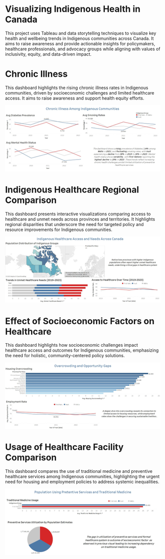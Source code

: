 # Visualizing Indigenous Health in Canada
This project uses Tableau and data storytelling techniques to visualize key health and wellbeing trends in Indigenous communities across Canada. It aims to raise awareness and provide actionable insights for policymakers, healthcare professionals, and advocacy groups while aligning with values of inclusivity, equity, and data-driven impact.

# Chronic Illness
This dashboard highlights the rising chronic illness rates in Indigenous communities, driven by socioeconomic challenges and limited healthcare access. It aims to raise awareness and support health equity efforts.

![alt text](https://github.com/SarthakTambe/Canadian-Indigenous-Communities-Wellbieng-Trends/blob/main/Images/Chronic%20Ilness.jpg)

# Indigenous Healthcare Regional Comparison
This dashboard presents interactive visualizations comparing access to healthcare and unmet needs across provinces and territories. It highlights regional disparities that underscore the need for targeted policy and resource improvements for Indigenous communities.

![alt text](https://github.com/SarthakTambe/Canadian-Indigenous-Communities-Wellbieng-Trends/blob/main/Images/Population%20Data.jpg)

# Effect of Socioeconomic Factors on Healthcare
This dashboard highlights how socioeconomic challenges impact healthcare access and outcomes for Indigenous communities, emphasizing the need for holistic, community-centered policy solutions.

![alt text](https://github.com/SarthakTambe/Canadian-Indigenous-Communities-Wellbieng-Trends/blob/main/Images/Housing-Employment.jpg)

# Usage of Healthcare Facility Comparison
This dashboard compares the use of traditional medicine and preventive healthcare services among Indigenous communities, highlighting the urgent need for housing and employment policies to address systemic inequalities.

![alt text](https://github.com/SarthakTambe/Canadian-Indigenous-Communities-Wellbieng-Trends/blob/main/Images/Preventive-Traditional.jpg)
